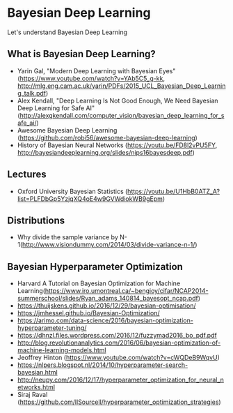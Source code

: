 # Bayesian Deep Learning

Let's understand Bayesian Deep Learning

## What is Bayesian Deep Learning?

- Yarin Gal, "Modern Deep Learning with Bayesian Eyes" (https://www.youtube.com/watch?v=YAb5C5_g-kk, http://mlg.eng.cam.ac.uk/yarin/PDFs/2015_UCL_Bayesian_Deep_Learning_talk.pdf)
- Alex Kendall, "Deep Learning Is Not Good Enough, We Need Bayesian Deep Learning for Safe AI" (http://alexgkendall.com/computer_vision/bayesian_deep_learning_for_safe_ai/) 
- Awesome Bayesian Deep Learning (https://github.com/robi56/awesome-bayesian-deep-learning)
- History of Bayesian Neural Networks (https://youtu.be/FD8l2vPU5FY, http://bayesiandeeplearning.org/slides/nips16bayesdeep.pdf)

## Lectures

- Oxford University Bayesian Statistics (https://youtu.be/U1HbB0ATZ_A?list=PLFDbGp5YzjqXQ4oE4w9GVWdiokWB9gEpm)

## Distributions

- Why divide the sample variance by N-1(http://www.visiondummy.com/2014/03/divide-variance-n-1/)

## Bayesian Hyperparameter Optimization
- Harvard A Tutorial on Bayesian Optimization for Machine Learning(https://www.iro.umontreal.ca/~bengioy/cifar/NCAP2014-summerschool/slides/Ryan_adams_140814_bayesopt_ncap.pdf)
- https://thuijskens.github.io/2016/12/29/bayesian-optimisation/
- https://jmhessel.github.io/Bayesian-Optimization/
- https://arimo.com/data-science/2016/bayesian-optimization-hyperparameter-tuning/
- https://dhnzl.files.wordpress.com/2016/12/fuzzymad2016_bo_pdf.pdf
- http://blog.revolutionanalytics.com/2016/06/bayesian-optimization-of-machine-learning-models.html
- Jeoffrey Hinton (https://www.youtube.com/watch?v=cWQDeB9WqvU)
- https://nlpers.blogspot.nl/2014/10/hyperparameter-search-bayesian.html
- http://neupy.com/2016/12/17/hyperparameter_optimization_for_neural_networks.html
- Siraj Raval (https://github.com/llSourcell/hyperparameter_optimization_strategies)
